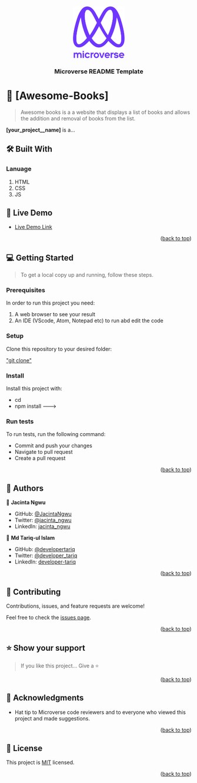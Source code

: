 <a name="readme-top"></a>

<div align="center">

  <img src="murple_logo.png" alt="logo" width="140"  height="auto" />
  <br/>

  <h3><b>Microverse README Template</b></h3>

</div>

<!-- PROJECT DESCRIPTION -->

# 📖 [Awesome-Books] <a name="awesome-books"></a>

> Awesome books is a a website that displays a list of books and allows the addition and removal of books from the list.

**[your_project__name]** is a...

## 🛠 Built With <a name="built-with"></a>

### Lanuage <a name="language"></a>

1. HTML
2. CSS
3. JS

<!-- LIVE DEMO -->

## 🚀 Live Demo <a name="live-demo"></a>

- [Live Demo Link](https://jacintangwu.github.io/Awesome-Books/)

<p align="right">(<a href="#readme-top">back to top</a>)</p>

<!-- GETTING STARTED -->

## 💻 Getting Started <a name="getting-started"></a>

> To get a local copy up and running, follow these steps.

### Prerequisites

In order to run this project you need:

1. A web browser to see your result
2. An IDE (VScode, Atom, Notepad etc) to run abd edit the code

### Setup

Clone this repository to your desired folder:

 ["git clone"]()

### Install

Install this project with:

- cd
- npm install
--->

### Run tests

To run tests, run the following command:

- Commit and push your changes
- Navigate to pull request
- Create a pull request

<p align="right">(<a href="#readme-top">back to top</a>)</p>

<!-- AUTHORS -->

## 👥 Authors <a name="authors"></a>

👤 **Jacinta Ngwu**

- GitHub: [@JacintaNgwu](https://github.com/JacintaNgwu)
- Twitter: [@jacinta_ngwu](https://twitter.com/jacinta_ngwu)
- LinkedIn: [jacinta_ngwu](https://www.linkedin.com/in/jacinta-ngwu-689727257/)

👤 **Md Tariq-ul Islam**

- GitHub: [@developertariq](https://github.com/developertariq)
- Twitter: [@developer_tariq](https://twitter.com/developer_tariq)
- LinkedIn: [developer-tariq](https://linkedin.com/in/developer-tariq)

<p align="right">(<a href="#readme-top">back to top</a>)</p>


<!-- CONTRIBUTING -->

## 🤝 Contributing <a name="contributing"></a>

Contributions, issues, and feature requests are welcome!

Feel free to check the [issues page](../../issues/).

<p align="right">(<a href="#readme-top">back to top</a>)</p>

<!-- SUPPORT -->

## ⭐️ Show your support <a name="support"></a>

> If you like this project... Give a ⭐️

<p align="right">(<a href="#readme-top">back to top</a>)</p>

<!-- ACKNOWLEDGEMENTS -->

## 🙏 Acknowledgments <a name="acknowledgements"></a>

- Hat tip to Microverse code reviewers and to everyone who viewed this project and made suggestions.

<p align="right">(<a href="#readme-top">back to top</a>)</p>

<!-- LICENSE -->

## 📝 License <a name="license"></a>

This project is [MIT](./LICENSE) licensed.

<p align="right">(<a href="#readme-top">back to top</a>)</p>
